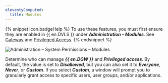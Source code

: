 ```yaml
---
eleventyComputed:
  title: Modules
---
```

{% snippet icon.badgeHelp %} 
To use these features, you must first ensure they are enabled in {{ en.DVLS }} under ***Administration – Modules***. See [Gateway](/server/web-interface/administration/modules/gateway/) and [Privileged Access](/server/web-interface/administration/modules/privileged-access/).
{% endsnippet %}

![Administration – System Permissions – Modules](https://webdevolutions.azureedge.net/docs/en/server/ServerOp0064.png)

Determine who can manage ***{{ en.DGW }}*** and ***Privileged access***. By default, the value is set to ***Disallowed***, but you can also set it to ***Everyone***, ***Never***, or ***Custom***. If you select ***Custom***, a window will prompt you to granularly grant access to specific users, user groups, and/or applications.

